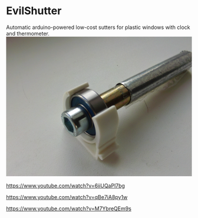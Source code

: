 # EvilShutter
Automatic arduino-powered low-cost sutters for plastic windows with clock and thermometer.
![Screenshot](images/file0104.jpg)

https://www.youtube.com/watch?v=6iiUQaPl7bg

https://www.youtube.com/watch?v=qBe7iA8py1w

https://www.youtube.com/watch?v=M7YbreQEm9s
